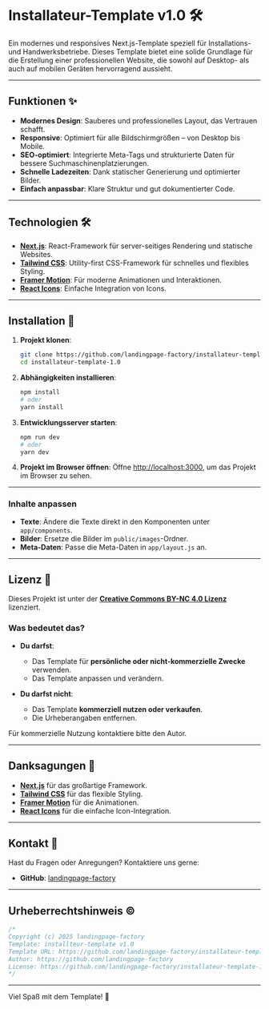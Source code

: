 # Installateur-Template v1.0 🛠️

Ein modernes und responsives Next.js-Template speziell für Installations- und Handwerksbetriebe. Dieses Template bietet eine solide Grundlage für die Erstellung einer professionellen Website, die sowohl auf Desktop- als auch auf mobilen Geräten hervorragend aussieht.

---

## Funktionen ✨

- **Modernes Design**: Sauberes und professionelles Layout, das Vertrauen schafft.
- **Responsive**: Optimiert für alle Bildschirmgrößen – von Desktop bis Mobile.
- **SEO-optimiert**: Integrierte Meta-Tags und strukturierte Daten für bessere Suchmaschinenplatzierungen.
- **Schnelle Ladezeiten**: Dank statischer Generierung und optimierter Bilder.
- **Einfach anpassbar**: Klare Struktur und gut dokumentierter Code.

---

## Technologien 🛠️

- **[Next.js](https://nextjs.org/)**: React-Framework für server-seitiges Rendering und statische Websites.
- **[Tailwind CSS](https://tailwindcss.com/)**: Utility-first CSS-Framework für schnelles und flexibles Styling.
- **[Framer Motion](https://www.framer.com/motion/)**: Für moderne Animationen und Interaktionen.
- **[React Icons](https://react-icons.github.io/react-icons/)**: Einfache Integration von Icons.

---

## Installation 🚀

1. **Projekt klonen**:
   ```bash
   git clone https://github.com/landingpage-factory/installateur-template-1.0.git
   cd installateur-template-1.0
   ```

2. **Abhängigkeiten installieren**:
   ```bash
   npm install
   # oder
   yarn install
   ```

3. **Entwicklungsserver starten**:
   ```bash
   npm run dev
   # oder
   yarn dev
   ```

4. **Projekt im Browser öffnen**:
   Öffne [http://localhost:3000](http://localhost:3000), um das Projekt im Browser zu sehen.

---

### Inhalte anpassen
- **Texte**: Ändere die Texte direkt in den Komponenten unter `app/components`.
- **Bilder**: Ersetze die Bilder im `public/images`-Ordner.
- **Meta-Daten**: Passe die Meta-Daten in `app/layout.js` an.

---

## Lizenz 📜

Dieses Projekt ist unter der **[Creative Commons BY-NC 4.0 Lizenz](LICENSE)** lizenziert.

### Was bedeutet das?
- **Du darfst**:
  - Das Template für **persönliche oder nicht-kommerzielle Zwecke** verwenden.
  - Das Template anpassen und verändern.

- **Du darfst nicht**:
  - Das Template **kommerziell nutzen oder verkaufen**.
  - Die Urheberangaben entfernen.

Für kommerzielle Nutzung kontaktiere bitte den Autor.

---

## Danksagungen 🙏

- **[Next.js](https://nextjs.org/)** für das großartige Framework.
- **[Tailwind CSS](https://tailwindcss.com/)** für das flexible Styling.
- **[Framer Motion](https://www.framer.com/motion/)** für die Animationen.
- **[React Icons](https://react-icons.github.io/react-icons/)** für die einfache Icon-Integration.

---

## Kontakt 📧

Hast du Fragen oder Anregungen? Kontaktiere uns gerne:

- **GitHub**: [landingpage-factory](https://github.com/landingpage-factory)

---

## Urheberrechtshinweis ©️

```css
/* 
Copyright (c) 2025 landingpage-factory
Template: installteur-template v1.0
Template URL: https://github.com/landingpage-factory/installateur-template-1.0
Author: https://github.com/landingpage-factory  
License: https://github.com/landingpage-factory/installateur-template-1.0/blob/main/LICENSE 
*/
```

---

Viel Spaß mit dem Template! 🎉


